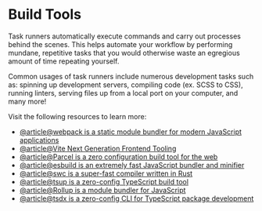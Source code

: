 # Build Tools

Task runners automatically execute commands and carry out processes behind the scenes. This helps automate your workflow by performing mundane, repetitive tasks that you would otherwise waste an egregious amount of time repeating yourself.

Common usages of task runners include numerous development tasks such as: spinning up development servers, compiling code (ex. SCSS to CSS), running linters, serving files up from a local port on your computer, and many more!

Visit the following resources to learn more:

- [@article@webpack is a static module bundler for modern JavaScript applications](https://webpack.js.org/)
- [@article@Vite Next Generation Frontend Tooling](https://vitejs.dev)
- [@article@Parcel is a zero configuration build tool for the web](https://parceljs.org/)
- [@article@esbuild is an extremely fast JavaScript bundler and minifier](https://esbuild.github.io/)
- [@article@swc is a super-fast compiler written in Rust](https://swc.rs/)
- [@article@tsup is a zero-config TypeScript build tool](https://tsup.egoist.dev/)
- [@article@Rollup is a module bundler for JavaScript](https://rollupjs.org/guide/en/)
- [@article@tsdx is a zero-config CLI for TypeScript package development](https://tsdx.io/)
